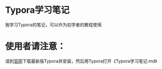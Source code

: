 # Typora学习笔记
我学习Typora的笔记，可以作为初学者的教程使用

# 使用者请注意：
请到[官网](https://www.typora.io/)下载最新版Typora并安装，然后用Typora打开《Typora学习笔记.md》

